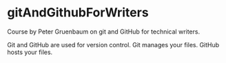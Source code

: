 # gitAndGithubForWriters
Course by Peter Gruenbaum on git and GitHub for technical writers.

Git and GitHub are used for version control.
Git manages your files.
GitHub hosts your files.

